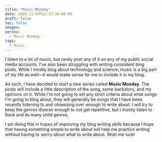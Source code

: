 ```yaml
---
title: "Music Monday"
date: 2020-11-04T12:13:39-06:00
draft: false
toc: false
images:
series:
  - Music Monday
tags:
  - Music
---
```


I listen to a lot of music, but rarely post any of it on any of my public social
 media accounts.
I've also been struggling with writing consistent blog posts. While I mostly
blog about technology and science, music is a big part of my life as well—it
would make sense for me to include it in my blog.

As such, I have decided to start a new series called **Music Monday**. The posts
will include a little description of the song, some backstory, and my opinions
on it. While I'm not going to set any strict criteria about what songs I'm going
to blog about, they will generally be songs that I have been recently listening
to and obsessing over enough to write about. I will try to keep the genres
diverse enough to not get repetitive, but I mostly listen to Rock and its many
child genres.

I am doing this in hopes of improving my blog writing skills because I hope that
having something simple to write about will help me practice writing without having to
worry about what to write about. Wish me luck!


